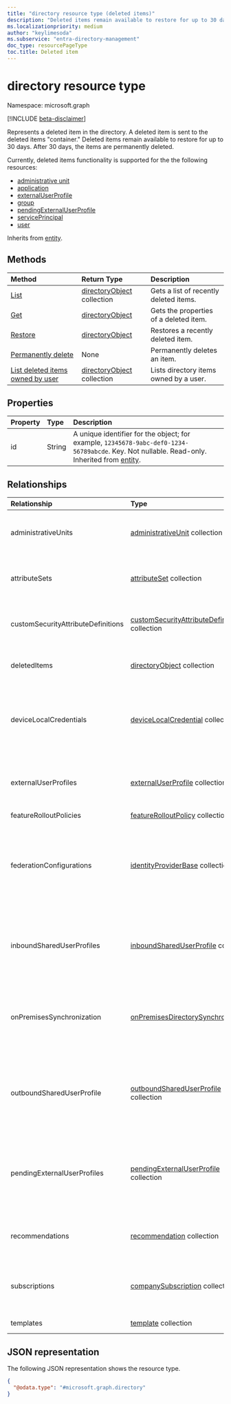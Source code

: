 ```yaml
---
title: "directory resource type (deleted items)"
description: "Deleted items remain available to restore for up to 30 days. After 30 days, the items are permanently deleted."
ms.localizationpriority: medium
author: "keylimesoda"
ms.subservice: "entra-directory-management"
doc_type: resourcePageType
toc.title: Deleted item
---
```


# directory resource type

Namespace: microsoft.graph

[!INCLUDE [beta-disclaimer](../../includes/beta-disclaimer.md)]

Represents a deleted item in the directory. A deleted item is sent to the deleted items "container." Deleted items remain available to restore for up to 30 days. After 30 days, the items are permanently deleted.

Currently, deleted items functionality is supported for the the following resources:
- [administrative unit](../resources/administrativeunit.md)
- [application](application.md)
- [externalUserProfile](../resources/externaluserprofile.md)
- [group](group.md)
- [pendingExternalUserProfile](../resources/pendingexternaluserprofile.md)
- [servicePrincipal](../resources/serviceprincipal.md)
- [user](user.md)

Inherits from [entity](entity.md).

## Methods

| Method                                                                                     | Return Type                                      | Description                            |
| :----------------------------------------------------------------------------------------- | :----------------------------------------------- | :------------------------------------- |
| [List](../api/directory-deleteditems-list.md)                                | [directoryObject](directoryobject.md) collection | Gets a list of recently deleted items. |
| [Get](../api/directory-deleteditems-get.md)                                   | [directoryObject](directoryobject.md)            | Gets the properties of a deleted item. |
| [Restore](../api/directory-deleteditems-restore.md)                           | [directoryObject](directoryobject.md)            | Restores a recently deleted item.      |
| [Permanently delete](../api/directory-deleteditems-delete.md)                      | None                                             | Permanently deletes an item.           |
| [List deleted items owned by user](../api/directory-deleteditems-getuserownedobjects.md) | [directoryObject](directoryobject.md) collection | Lists directory items owned by a user. |

## Properties

| Property | Type   | Description                                                                                                                                              |
| :------- | :----- | :------------------------------------------------------------------------------------------------------------------------------------------------------- |
| id       | String | A unique identifier for the object; for example, `12345678-9abc-def0-1234-56789abcde`. Key. Not nullable. Read-only. Inherited from [entity](entity.md). |

## Relationships

| Relationship | Type | Description |
|:-|:-|:-|
| administrativeUnits | [administrativeUnit](administrativeunit.md) collection | Conceptual container for user and group directory objects. |
| attributeSets | [attributeSet](attributeset.md) collection | Group of related custom security attribute definitions. |
| customSecurityAttributeDefinitions | [customSecurityAttributeDefinition](customsecurityattributedefinition.md) collection | Schema of a custom security attributes (key-value pairs). |
| deletedItems | [directoryObject](directoryobject.md) collection | Recently deleted items. Read-only. Nullable. |
| deviceLocalCredentials | [deviceLocalCredential](../resources/devicelocalcredential.md) collection | The credentials of the device's local administrator account backed up to Microsoft Entra ID. |
| externalUserProfiles | [externalUserProfile](externaluserprofile.md) collection | Collection of external user profiles that represent collaborators in the directory. |
| featureRolloutPolicies | [featureRolloutPolicy](featurerolloutpolicy.md) collection | Nullable. |
| federationConfigurations | [identityProviderBase](../resources/identityproviderbase.md) collection | Configure domain federation with organizations whose identity provider (IdP) supports either the SAML or WS-Fed protocol. |
| inboundSharedUserProfiles | [inboundSharedUserProfile](inboundshareduserprofile.md) collection | A collection of external users whose profile data is shared with the Microsoft Entra tenant. Nullable. |
| onPremisesSynchronization | [onPremisesDirectorySynchronization](../resources/onpremisesdirectorysynchronization.md) | A container for on-premises directory synchronization functionalities that are available for the organization. |
| outboundSharedUserProfile | [outboundSharedUserProfile](outboundshareduserprofile.md) collection | A collection of Microsoft Entra users whose profile data is shared with an external Microsoft Entra tenant. Nullable. |
| pendingExternalUserProfiles | [pendingExternalUserProfile](pendingexternaluserprofile.md) collection | Collection of pending external user profiles representing collaborators in the directory that are unredeemed. |
| recommendations | [recommendation](../resources/recommendation.md) collection | List of recommended improvements to improve tenant posture. |
| subscriptions | [companySubscription](companysubscription.md) collection | List of commercial subscriptions that an organization has. |
|templates|[template](../resources/template.md) collection |A collection of templates. |

## JSON representation

The following JSON representation shows the resource type.

<!-- {
  "blockType": "resource",
  "keyProperty":"id",
  "optionalProperties": [],
  "@odata.type": "microsoft.graph.directory"
}-->

```json
{
  "@odata.type": "#microsoft.graph.directory"
}
```

<!-- uuid: 8fcb5dbc-d5aa-4681-8e31-b001d5168d79
2015-10-25 14:57:30 UTC -->
<!--
{
  "type": "#page.annotation",
  "description": "directory resource",
  "keywords": "",
  "section": "documentation",
  "tocPath": "",
  "suppressions": []
}
-->
